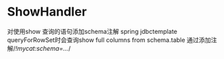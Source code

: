 # ShowHandler
对使用show 查询的语句添加schema注解
spring jdbctemplate queryForRowSet时会查询show full columns from schema.table
通过添加注解/*!mycat:schema=...*/